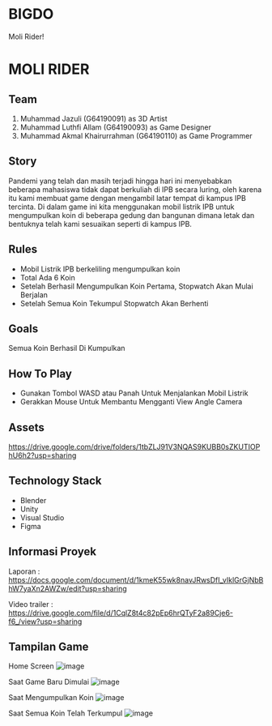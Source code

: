 # BIGDO
Moli Rider!
# MOLI RIDER
## Team
1. Muhammad Jazuli (G64190091) as 3D Artist
2. Muhammad Luthfi Allam (G64190093) as Game Designer
3. Muhammad Akmal Khairurrahman (G64190110) as Game Programmer

## Story  
Pandemi yang telah dan masih terjadi hingga hari ini menyebabkan beberapa mahasiswa tidak dapat berkuliah di IPB secara luring, oleh karena itu kami membuat game dengan mengambil 
latar tempat di kampus IPB tercinta. Di dalam game ini kita menggunakan mobil listrik IPB untuk mengumpulkan koin di beberapa gedung dan bangunan dimana letak dan bentuknya telah kami sesuaikan seperti di kampus IPB.

## Rules
- Mobil Listrik IPB berkeliling mengumpulkan koin
- Total Ada 6 Koin
- Setelah Berhasil Mengumpulkan Koin Pertama, Stopwatch Akan Mulai Berjalan
- Setelah Semua Koin Tekumpul Stopwatch Akan Berhenti

## Goals
Semua Koin Berhasil Di Kumpulkan

## How To Play
- Gunakan Tombol WASD atau Panah Untuk Menjalankan Mobil Listrik
- Gerakkan Mouse Untuk Membantu Mengganti View Angle Camera

## Assets
https://drive.google.com/drive/folders/1tbZLJ91V3NQAS9KUBB0sZKUTIOPhU6h2?usp=sharing

## Technology Stack
- Blender
- Unity
- Visual Studio
- Figma

## Informasi Proyek
Laporan       : https://docs.google.com/document/d/1kmeK55wk8navJRwsDfI_vIklGrGjNbBhW7yaXn2AWZw/edit?usp=sharing

Video trailer : https://drive.google.com/file/d/1CqlZ8t4c82pEp6hrQTyF2a89Cje6-f6_/view?usp=sharing

## Tampilan Game
Home Screen 
![image](https://user-images.githubusercontent.com/78836730/145711942-c511fda0-2d8a-43d0-9601-0cf21f2f1f59.png)

Saat Game Baru Dimulai
![image](https://user-images.githubusercontent.com/78836730/145711972-62267b4d-ad5c-4f4b-8ab3-f35f356c66df.png)

Saat Mengumpulkan Koin
![image](https://user-images.githubusercontent.com/78836730/145711998-bc87c5cc-de9b-42dc-b684-78d97513c311.png)

Saat Semua Koin Telah Terkumpul 
![image](https://user-images.githubusercontent.com/78836730/145712113-47e6f0fc-6144-40e1-bcc9-e650752231d0.png)

